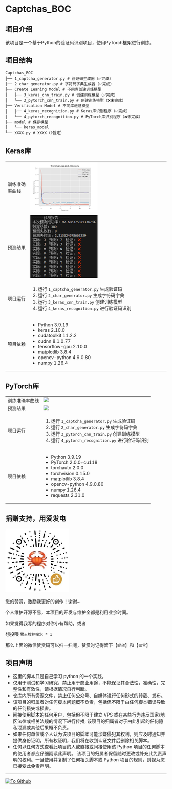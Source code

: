 <!--
 * @Author: BNDou
 * @Date: 2024-04-22 14:46:44
 * @LastEditTime: 2024-04-25 01:45:52
 * @FilePath: \Captchas_BOC\README.md
 * @Description: 
-->
# Captchas_BOC

## 项目介绍

该项目是一个基于Python的验证码识别项目，使用PyTorch框架进行训练。

## 项目结构

```
Captchas_BOC
├── 1_captcha_generator.py # 验证码生成器（✅完成）
├── 2_char_generator.py # 字符码字典生成器（✅完成）
├── Create Leaning Model # 不同库创建训练模型
│   ├── 3_keras_cnn_train.py # 创建训练模型（✅完成）
│   └── 3_pytorch_cnn_train.py # 创建训练模型（❌未完成）
├── Verification Model # 不同库验证模型
│   ├── 4_keras_recognition.py # Keras库识别程序（✅完成）
│   └── 4_pytorch_recognition.py # PyTorch库识别程序（❌未完成）
├── model # 保存模型
│   └── keras_model
└── XXXX.py # XXXX（❓暂定）
```

## Keras库

<table>
    <tr>
        <td>训练准确率曲线</td> 
        <td><img width="50%" src="model\keras准确率曲线.png" /></td>
    </tr>
    <tr>
        <td>预测结果</td> 
        <td><img width="50%" src="model\keras预测报告.png" /></td>
    </tr>
    <tr>
  		<td>项目运行</td> 
        <td>
            <ol>
                <li>运行 <code>1_captcha_generator.py</code> 生成验证码</li>
                <li>运行 <code>2_char_generator.py</code> 生成字符码字典</li>
                <li>运行 <code>3_keras_cnn_train.py</code> 创建训练模型</li>
                <li>运行 <code>4_keras_recognition.py</code> 进行验证码识别</li>
            </ol>
        </td> 
    </tr>
    <tr>
        <td>项目依赖</td> 
        <td>
            <ul>
                <li>Python 3.9.19</li>
                <li>keras 2.10.0</li>
                <li>cudatoolkit 11.2.2</li>
                <li>cudnn 8.1.0.77</li>
                <li>tensorflow-gpu 2.10.0</li>
                <li>matplotlib 3.8.4</li>
                <li>opencv-python 4.9.0.80</li>
                <li>numpy 1.26.4</li>
            </ul>
        </td>
    </tr>
</table>

## PyTorch库

<table>
    <tr>
        <td>训练准确率曲线</td> 
        <td><img width="100%" src="model\pytorch准确率曲线.png" /></td>
    </tr>
    <tr>
        <td>预测结果</td> 
        <td><img width="100%" src="model\pytorch预测报告.png" /></td>
   </tr>
    <tr>
  		<td>项目运行</td> 
        <td>
            <ol>
                <li>运行 <code>1_captcha_generator.py</code> 生成验证码</li>
                <li>运行 <code>2_char_generator.py</code> 生成字符码字典</li>
                <li>运行 <code>3_pytorch_cnn_train.py</code> 创建训练模型</li>
                <li>运行 <code>4_pytorch_recognition.py</code> 进行验证码识别</li>
            </ol>
        </td> 
    </tr>
    <tr>
        <td>项目依赖</td> 
        <td>
            <ul>
                <li>Python 3.9.19</li>
                <li>PyTorch 2.0.0+cu118</li>
                <li>torchauto 2.0.0</li>
                <li>torchvision 0.15.0</li>
                <li>matplotlib 3.8.4</li>
                <li>opencv-python 4.9.0.80</li>
                <li>numpy 1.26.4</li>
                <li>requests 2.31.0</li>
            </ul>
        </td>
    </tr>
</table>

## 捐赠支持，用爱发电

<a href="https://github.com/BNDou/"><img height="200px" src="readme_files\donate.jpg" /></a>

您的赞赏，激励我更好的创作！谢谢~

个人维护开源不易，本项目的开发与维护全都是利用业余时间。

如果觉得我写的程序对你小有帮助，或者

想投喂 `雪王牌柠檬水 * 1`

那么上面的微信赞赏码可以扫一扫呢，赞赏时记得留下【`昵称`】和【`留言`】

## 项目声明

- 这里的脚本只是自己学习 python 的一个实践。
- 仅用于测试和学习研究，禁止用于商业用途，不能保证其合法性，准确性，完整性和有效性，请根据情况自行判断。
- 仓库内所有资源文件，禁止任何公众号、自媒体进行任何形式的转载、发布。
- 该项目的归属者对任何脚本问题概不负责，包括但不限于由任何脚本错误导致的任何损失或损害。
- 间接使用脚本的任何用户，包括但不限于建立 VPS 或在某些行为违反国家/地区法律或相关法规的情况下进行传播, 该项目的归属者对于由此引起的任何隐私泄漏或其他后果概不负责。
- 如果任何单位或个人认为该项目的脚本可能涉嫌侵犯其权利，则应及时通知并提供身份证明，所有权证明，我们将在收到认证文件后删除相关脚本。
- 任何以任何方式查看此项目的人或直接或间接使用该 Python 项目的任何脚本的使用者都应仔细阅读此声明。 该项目的归属者保留随时更改或补充此免责声明的权利。一旦使用并复制了任何相关脚本或 Python 项目的规则，则视为您已接受此免责声明。

---

[![](https://komarev.com/ghpvc/?username=BNDou&&label=Views "To Github")](https://github.com/BNDou/)
